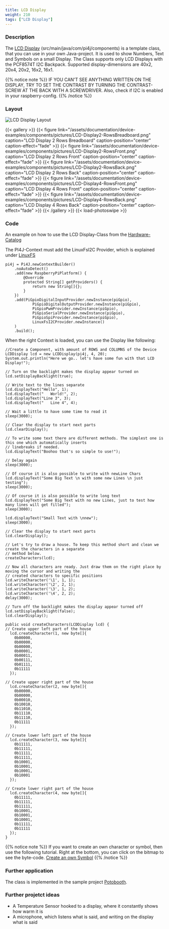 ```yaml
---
title: LCD Display
weight: 210
tags: ["LCD Display"]
---
```

### Description
The [LCD Display](https://github.com/Pi4J/pi4j-example-components/tree/main/src/main/java/com/pi4j/components) (src/main/java/com/pi4j/components) is a template class, that you can use in your own Java-project.
It is used to show Numbers, Text and Symbols on a small Display.
The Class supports only LCD Displays with the PCF8574T I2C Backpack. Supported display-dimensions are 40x2, 20x4, 20x2, 16x2, 16x1.

{{% notice note %}}
IF YOU CAN'T SEE ANYTHING WRITTEN ON THE DISPLAY, TRY TO SET THE CONTRAST BY TURNING THE CONTRAST-SCREW AT THE BACK WITH A SCREWDRIVER.
Also, check if I2C is enabled in your raspberry-config.
{{% /notice %}}

### Layout
![LCD Display Layout](/assets/documentation/device-examples/components/Layout-LCDDisplay.png)

{{< gallery >}}
{{< figure link="/assets/documentation/device-examples/components/pictures/LCD-Display2-RowsBreadboard.png" caption="LCD Display 2 Rows Breadboard" caption-position="center" caption-effect="fade" >}}
{{< figure link="/assets/documentation/device-examples/components/pictures/LCD-Display2-RowsFront.png" caption="LCD Display 2 Rows Front" caption-position="center" caption-effect="fade" >}}
{{< figure link="/assets/documentation/device-examples/components/pictures/LCD-Display2-RowsBack.png" caption="LCD Display 2 Rows Back" caption-position="center" caption-effect="fade" >}}
{{< figure link="/assets/documentation/device-examples/components/pictures/LCD-Display4-RowsFront.png" caption="LCD Display 4 Rows Front" caption-position="center" caption-effect="fade" >}}
{{< figure link="/assets/documentation/device-examples/components/pictures/LCD-Display4-RowsBack.png" caption="LCD Display 4 Rows Back" caption-position="center" caption-effect="fade" >}}
{{< /gallery >}}
{{< load-photoswipe >}}

### Code
An example on how to use the LCD Display-Class from the [Hardware-Catalog](https://github.com/Pi4J/pi4j-example-components)

The PI4J-Context must add the LinuxFsI2C Provider, which is explained under [LinuxFS](/documentation/providers/linuxfs/)
```
pi4j = Pi4J.newContextBuilder()
	.noAutoDetect()
	.add(new RaspberryPiPlatform() {
		@Override
		protected String[] getProviders() {
			return new String[]{};
		}
	})
	.add(PiGpioDigitalInputProvider.newInstance(piGpio),
			PiGpioDigitalOutputProvider.newInstance(piGpio),
			PiGpioPwmProvider.newInstance(piGpio),
			PiGpioSerialProvider.newInstance(piGpio),
			PiGpioSpiProvider.newInstance(piGpio),
			LinuxFsI2CProvider.newInstance()
	)
	.build();
```
When the right Context is loaded, you can use the Display like following:
```
//Create a Component, with amount of ROWS and COLUMNS of the Device
LCDDisplay lcd = new LCDDisplay(pi4j, 4, 20);
System.out.println("Here we go.. let's have some fun with that LCD Display!");

// Turn on the backlight makes the display appear turned on
lcd.setDisplayBacklight(true);

// Write text to the lines separate
lcd.displayText("Hello", 1);
lcd.displayText("   World!", 2);
lcd.displayText("Line 3", 3);
lcd.displayText("   Line 4", 4);

// Wait a little to have some time to read it
sleep(3000);

// Clear the display to start next parts
lcd.clearDisplay();

// To write some text there are different methods. The simplest one is this one which automatically inserts
// linebreaks if needed.
lcd.displayText("Boohoo that's so simple to use!");

// Delay again
sleep(3000);

// Of course it is also possible to write with newLine Chars
lcd.displayText("Some Big Text \n with some new Lines \n just testing");
sleep(3000);

// Of course it is also possible to write long text
lcd.displayText("Some Big Text with no new Lines, just to test how many lines will get filled");
sleep(3000);

lcd.displayText("Small Text with \nnew");
sleep(3000);

// Clear the display to start next parts
lcd.clearDisplay();

// Let's try to draw a house. To keep this method short and clean we create the characters in a separate
// method below.
createCharacters(lcd);

// Now all characters are ready. Just draw them on the right place by moving the cursor and writing the
// created characters to specific positions
lcd.writeCharacter('\1', 1, 1);
lcd.writeCharacter('\2', 2, 1);
lcd.writeCharacter('\3', 1, 2);
lcd.writeCharacter('\4', 2, 2);
delay(3000);

// Turn off the backlight makes the display appear turned off
lcd.setDisplayBacklight(false);
lcd.clearDisplay();

public void createCharacters(LCDDisplay lcd) {
// Create upper left part of the house
  lcd.createCharacter(1, new byte[]{
	0b00000,
	0b00000,
	0b00000,
	0b00001,
	0b00011,
	0b00111,
	0b01111,
	0b11111
  });

// Create upper right part of the house
  lcd.createCharacter(2, new byte[]{
	0b00000,
	0b00000,
	0b00010,
	0b10010,
	0b11010,
	0b11110,
	0b11110,
	0b11111
  });

// Create lower left part of the house
  lcd.createCharacter(3, new byte[]{
	0b11111,
	0b11111,
	0b11111,
	0b11111,
	0b10001,
	0b10001,
	0b10001,
	0b10001
  });

// Create lower right part of the house
  lcd.createCharacter(4, new byte[]{
	0b11111,
	0b11111,
	0b11111,
	0b10001,
	0b10001,
	0b10001,
	0b11111,
	0b11111
  });
}
```
{{% notice note %}}
If you want to create an own character or symbol, then use the following tutorial. Right at the bottom, you can click on the bitmap to see the byte-code.
[Create an own Symbol](https://www.8051projects.net/lcd-interfacing/lcd-custom-character.php)
{{% /notice %}}

### Further application
The class is implemented in the sample project [Potobooth](https://github.com/DieterHolz/PhotoBooth).

### Further projetct ideas
- A Temperature Sensor hooked to a display, where it constantly shows how warm it is
- A microphone, which listens what is said, and writing on the display what is said
